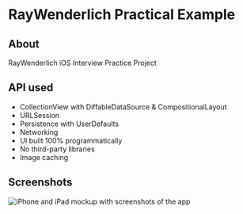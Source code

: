 # RayWenderlich Practical Example

## About 
RayWenderlich iOS Interview Practice Project

## API used

- CollectionView with DiffableDataSource & CompositionalLayout
- URLSession
- Persistence with UserDefaults
- Networking
- UI built 100% programmatically
- No third-party libraries
- Image caching

## Screenshots

![iPhone and iPad mockup with screenshots of the app](https://i.imgur.com/xrTgUi1.png)
